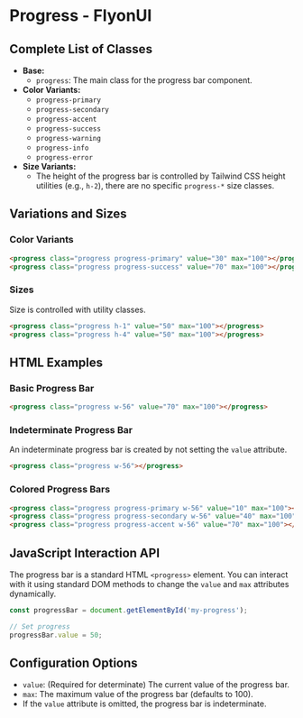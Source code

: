 # Progress - FlyonUI

## Complete List of Classes
- **Base:**
  - `progress`: The main class for the progress bar component.
- **Color Variants:**
  - `progress-primary`
  - `progress-secondary`
  - `progress-accent`
  - `progress-success`
  - `progress-warning`
  - `progress-info`
  - `progress-error`
- **Size Variants:**
  - The height of the progress bar is controlled by Tailwind CSS height utilities (e.g., `h-2`), there are no specific `progress-*` size classes.

## Variations and Sizes

### Color Variants
```html
<progress class="progress progress-primary" value="30" max="100"></progress>
<progress class="progress progress-success" value="70" max="100"></progress>
```

### Sizes
Size is controlled with utility classes.
```html
<progress class="progress h-1" value="50" max="100"></progress>
<progress class="progress h-4" value="50" max="100"></progress>
```

## HTML Examples

### Basic Progress Bar
```html
<progress class="progress w-56" value="70" max="100"></progress>
```

### Indeterminate Progress Bar
An indeterminate progress bar is created by not setting the `value` attribute.
```html
<progress class="progress w-56"></progress>
```

### Colored Progress Bars
```html
<progress class="progress progress-primary w-56" value="10" max="100"></progress>
<progress class="progress progress-secondary w-56" value="40" max="100"></progress>
<progress class="progress progress-accent w-56" value="70" max="100"></progress>
```

## JavaScript Interaction API
The progress bar is a standard HTML `<progress>` element. You can interact with it using standard DOM methods to change the `value` and `max` attributes dynamically.

```javascript
const progressBar = document.getElementById('my-progress');

// Set progress
progressBar.value = 50;
```

## Configuration Options
- `value`: (Required for determinate) The current value of the progress bar.
- `max`: The maximum value of the progress bar (defaults to 100).
- If the `value` attribute is omitted, the progress bar is indeterminate.